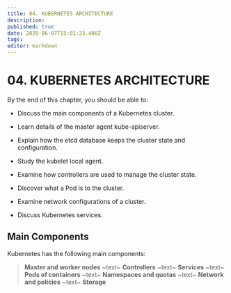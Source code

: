 ```yaml
---
title: 04. KUBERNETES ARCHITECTURE
description: 
published: true
date: 2020-06-07T15:01:23.406Z
tags: 
editor: markdown
---
```


# 04. KUBERNETES ARCHITECTURE
By the end of this chapter, you should be able to:


*   Discuss the main components of a Kubernetes cluster.

*   Learn details of the master agent kube\-apiserver.

*   Explain how the etcd database keeps the cluster state and configuration.

*   Study the kubelet local agent.

*   Examine how controllers are used to manage the cluster state.

*   Discover what a Pod is to the cluster.

*   Examine network configurations of a cluster.

*   Discuss Kubernetes services.

## Main Components
Kubernetes has the following main components:

>**Master and worker nodes**
~text~
**Controllers**
~text~
**Services**
~text~
**Pods of containers**
~text~
**Namespaces and quotas**
~text~
**Network and policies**
~text~
**Storage**

